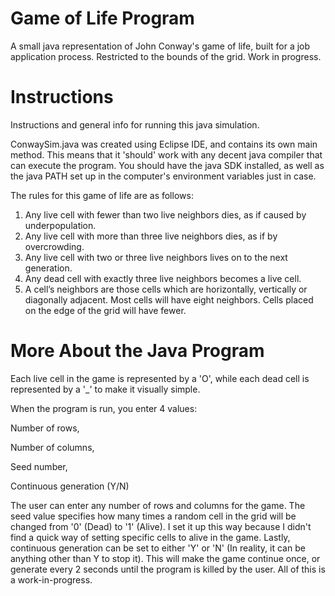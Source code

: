 # Game of Life Program
A small java representation of John Conway's game of life, built for a job application process. Restricted to the bounds of the grid. Work in progress.

# Instructions
Instructions and general info for running this java simulation.

ConwaySim.java was created using Eclipse IDE, and contains its own main method.
This means that it 'should' work with any decent java compiler that can execute
the program. You should have the java SDK installed, as well as the java PATH set 
up in the computer's environment variables just in case.

The rules for this game of life are as follows:

1. Any live cell with fewer than two live neighbors dies, as if caused by underpopulation. 
2. Any live cell with more than three live neighbors dies, as if by overcrowding. 
3. Any live cell with two or three live neighbors lives on to the next generation. 
4. Any dead cell with exactly three live neighbors becomes a live cell. 
5. A cell’s neighbors are those cells which are horizontally, vertically or diagonally adjacent. 
   Most cells will have eight neighbors. Cells placed on the edge of the grid will have fewer.
   
# More About the Java Program
Each live cell in the game is represented by a 'O', while each dead cell is
represented by a '_' to make it visually simple.

When the program is run, you enter 4 values:

Number of rows,

Number of columns,

Seed number,

Continuous generation (Y/N)

The user can enter any number of rows and columns for the game. The seed value
specifies how many times a random cell in the grid will be changed from '0' (Dead)
to '1' (Alive). I set it up this way because I didn't find a quick way of setting
specific cells to alive in the game. Lastly, continuous generation can be set to either
'Y' or 'N' (In reality, it can be anything other than Y to stop it). This will make 
the game continue once, or generate every 2 seconds until the program is killed by the user. 
All of this is a work-in-progress.

